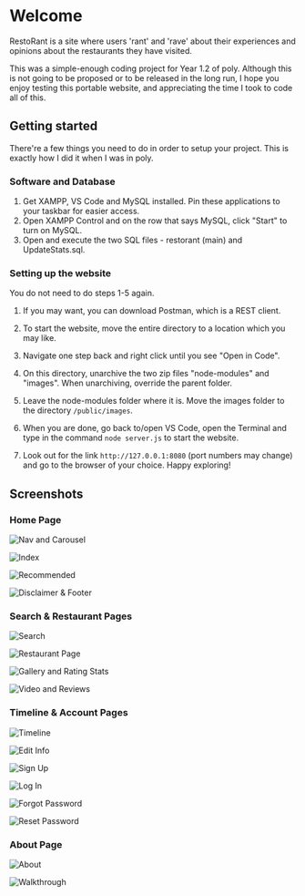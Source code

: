 # Welcome

RestoRant is a site where users 'rant' and 'rave' about their experiences and opinions about the restaurants they have visited.

This was a simple-enough coding project for Year 1.2 of poly. Although this is not going to be proposed or to be released in the long run, I hope you enjoy testing this portable website, and appreciating the time I took to code all of this.

## Getting started

There're a few things you need to do in order to setup your project. This is exactly how I did it when I was in poly.

### Software and Database

1. Get XAMPP, VS Code and MySQL installed. Pin these applications to your taskbar for easier access.
2. Open XAMPP Control and on the row that says MySQL, click "Start" to turn on MySQL.
3. Open and execute the two SQL files - restorant (main) and UpdateStats.sql.

### Setting up the website

You do not need to do steps 1-5 again.

1. If you may want, you can download Postman, which is a REST client.
2. To start the website, move the entire directory to a location which you may like.
3. Navigate one step back and right click until you see "Open in Code".
4. On this directory, unarchive the two zip files "node-modules" and "images". When unarchiving, override the parent folder.
5. Leave the node-modules folder where it is. Move the images folder to the directory `/public/images`.

6. When you are done, go back to/open VS Code, open the Terminal and type in the command `node server.js` to start the website.
7. Look out for the link `http://127.0.0.1:8080` (port numbers may change) and go to the browser of your choice. Happy exploring!

## Screenshots

### Home Page

![Nav and Carousel](screenshots/nav.png)

![Index](screenshots/index.png)

![Recommended](screenshots/recommended.png)

![Disclaimer & Footer](screenshots/disclaimer.png)

### Search & Restaurant Pages

![Search](screenshots/search.png)

![Restaurant Page](screenshots/restaurant.png)

![Gallery and Rating Stats](screenshots/gallery.png)

![Video and Reviews](screenshots/video.png)

### Timeline & Account Pages

![Timeline](screenshots/timeline.png)

![Edit Info](screenshots/edit.png)

![Sign Up](screenshots/signup.png)

![Log In](screenshots/login.png)

![Forgot Password](screenshots/forgot.png)

![Reset Password](screenshots/reset.png)

### About Page

![About](screenshots/about.png)

![Walkthrough](screenshots/walkthrough.png)
